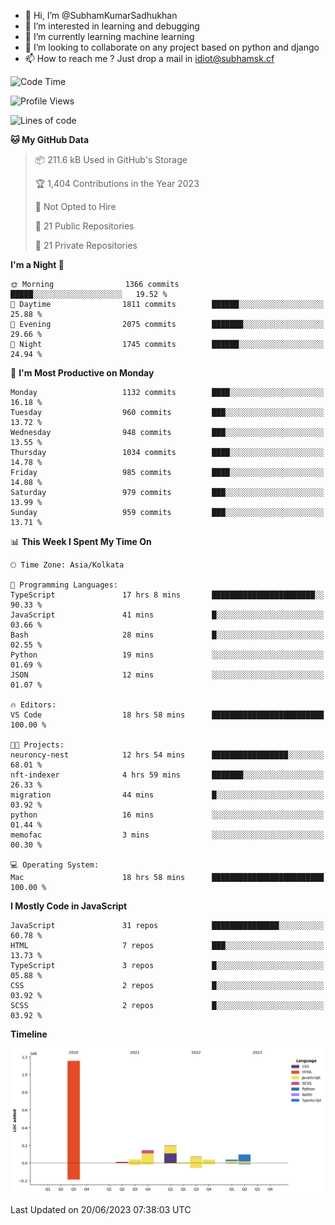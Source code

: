 - 👋 Hi, I’m @SubhamKumarSadhukhan
- 👀 I’m interested in learning and debugging
- 🌱 I’m currently learning machine learning
- 💞️ I’m looking to collaborate on any project based on python and django
- 📫 How to reach me ?
      Just drop a mail in idiot@subhamsk.cf

<!---
SubhamKumarSadhukhan/SubhamKumarSadhukhan is a ✨ special ✨ repository because its `README.md` (this file) appears on your GitHub profile.
You can click the Preview link to take a look at your changes.
--->


<!--START_SECTION:waka-->
![Code Time](http://img.shields.io/badge/Code%20Time-1%2C242%20hrs%2048%20mins-blue)

![Profile Views](http://img.shields.io/badge/Profile%20Views-11-blue)

![Lines of code](https://img.shields.io/badge/From%20Hello%20World%20I%27ve%20Written-1.8%20million%20lines%20of%20code-blue)

**🐱 My GitHub Data** 

> 📦 211.6 kB Used in GitHub's Storage 
 > 
> 🏆 1,404 Contributions in the Year 2023
 > 
> 🚫 Not Opted to Hire
 > 
> 📜 21 Public Repositories 
 > 
> 🔑 21 Private Repositories 
 > 
**I'm a Night 🦉** 

```text
🌞 Morning                1366 commits        █████░░░░░░░░░░░░░░░░░░░░   19.52 % 
🌆 Daytime                1811 commits        ██████░░░░░░░░░░░░░░░░░░░   25.88 % 
🌃 Evening                2075 commits        ███████░░░░░░░░░░░░░░░░░░   29.66 % 
🌙 Night                  1745 commits        ██████░░░░░░░░░░░░░░░░░░░   24.94 % 
```
📅 **I'm Most Productive on Monday** 

```text
Monday                   1132 commits        ████░░░░░░░░░░░░░░░░░░░░░   16.18 % 
Tuesday                  960 commits         ███░░░░░░░░░░░░░░░░░░░░░░   13.72 % 
Wednesday                948 commits         ███░░░░░░░░░░░░░░░░░░░░░░   13.55 % 
Thursday                 1034 commits        ████░░░░░░░░░░░░░░░░░░░░░   14.78 % 
Friday                   985 commits         ████░░░░░░░░░░░░░░░░░░░░░   14.08 % 
Saturday                 979 commits         ███░░░░░░░░░░░░░░░░░░░░░░   13.99 % 
Sunday                   959 commits         ███░░░░░░░░░░░░░░░░░░░░░░   13.71 % 
```


📊 **This Week I Spent My Time On** 

```text
🕑︎ Time Zone: Asia/Kolkata

💬 Programming Languages: 
TypeScript               17 hrs 8 mins       ███████████████████████░░   90.33 % 
JavaScript               41 mins             █░░░░░░░░░░░░░░░░░░░░░░░░   03.66 % 
Bash                     28 mins             █░░░░░░░░░░░░░░░░░░░░░░░░   02.55 % 
Python                   19 mins             ░░░░░░░░░░░░░░░░░░░░░░░░░   01.69 % 
JSON                     12 mins             ░░░░░░░░░░░░░░░░░░░░░░░░░   01.07 % 

🔥 Editors: 
VS Code                  18 hrs 58 mins      █████████████████████████   100.00 % 

🐱‍💻 Projects: 
neuroncy-nest            12 hrs 54 mins      █████████████████░░░░░░░░   68.01 % 
nft-indexer              4 hrs 59 mins       ███████░░░░░░░░░░░░░░░░░░   26.33 % 
migration                44 mins             █░░░░░░░░░░░░░░░░░░░░░░░░   03.92 % 
python                   16 mins             ░░░░░░░░░░░░░░░░░░░░░░░░░   01.44 % 
memofac                  3 mins              ░░░░░░░░░░░░░░░░░░░░░░░░░   00.30 % 

💻 Operating System: 
Mac                      18 hrs 58 mins      █████████████████████████   100.00 % 
```

**I Mostly Code in JavaScript** 

```text
JavaScript               31 repos            ███████████████░░░░░░░░░░   60.78 % 
HTML                     7 repos             ███░░░░░░░░░░░░░░░░░░░░░░   13.73 % 
TypeScript               3 repos             █░░░░░░░░░░░░░░░░░░░░░░░░   05.88 % 
CSS                      2 repos             █░░░░░░░░░░░░░░░░░░░░░░░░   03.92 % 
SCSS                     2 repos             █░░░░░░░░░░░░░░░░░░░░░░░░   03.92 % 
```



**Timeline**

![Lines of Code chart](https://raw.githubusercontent.com/SubhamKumarSadhukhan/SubhamKumarSadhukhan/main/assets/bar_graph.png)


 Last Updated on 20/06/2023 07:38:03 UTC
<!--END_SECTION:waka-->
